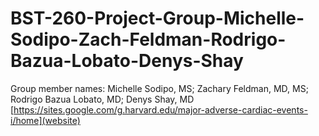 # BST-260-Project-Group-Michelle-Sodipo-Zach-Feldman-Rodrigo-Bazua-Lobato-Denys-Shay
Group member names: Michelle Sodipo, MS; Zachary Feldman, MD, MS; Rodrigo Bazua Lobato, MD; Denys Shay, MD
[https://sites.google.com/g.harvard.edu/major-adverse-cardiac-events-i/home](website)
